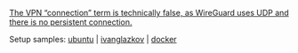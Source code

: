 [The VPN “connection” term is technically false, as WireGuard uses UDP and there is no persistent connection.](https://ubuntu.com/server/docs/wireguard-vpn-introduction)

Setup samples: [ubuntu](samples/0.md) | [ivanglazkov](samples/1.md) | [docker](samples/2.md)
